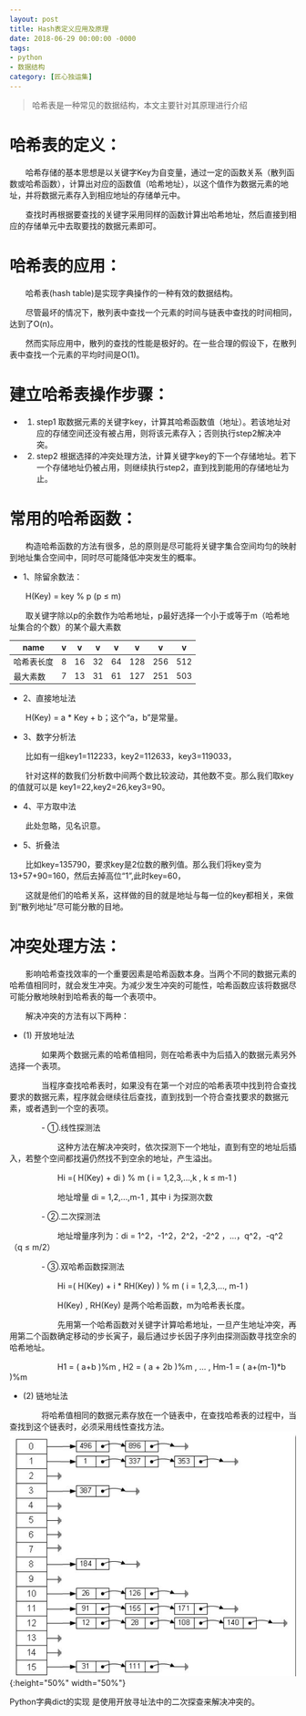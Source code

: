 ```yaml
---
layout: post
title: Hash表定义应用及原理
date: 2018-06-29 00:00:00 -0000
tags: 
- python
- 数据结构
category: [匠心独运集]
---
```


> 哈希表是一种常见的数据结构，本文主要针对其原理进行介绍

# 哈希表的定义：

　　哈希存储的基本思想是以关键字Key为自变量，通过一定的函数关系（散列函数或哈希函数），计算出对应的函数值（哈希地址），以这个值作为数据元素的地址，并将数据元素存入到相应地址的存储单元中。

　　查找时再根据要查找的关键字采用同样的函数计算出哈希地址，然后直接到相应的存储单元中去取要找的数据元素即可。

# 哈希表的应用：

　　哈希表(hash table)是实现字典操作的一种有效的数据结构。

　　尽管最坏的情况下，散列表中查找一个元素的时间与链表中查找的时间相同，达到了O(n)。

　　然而实际应用中，散列的查找的性能是极好的。在一些合理的假设下，在散列表中查找一个元素的平均时间是O(1)。

# 建立哈希表操作步骤：

- 1) step1 取数据元素的关键字key，计算其哈希函数值（地址）。若该地址对应的存储空间还没有被占用，则将该元素存入；否则执行step2解决冲突。

- 2) step2 根据选择的冲突处理方法，计算关键字key的下一个存储地址。若下一个存储地址仍被占用，则继续执行step2，直到找到能用的存储地址为止。


# 常用的哈希函数：

　　构造哈希函数的方法有很多，总的原则是尽可能将关键字集合空间均匀的映射到地址集合空间中，同时尽可能降低冲突发生的概率。

- 1、除留余数法：

　　H(Key) = key % p  (p ≤ m)

　　取关键字除以p的余数作为哈希地址，p最好选择一个小于或等于m（哈希地址集合的个数）的某个最大素数

|name|v|v|v|v|v|v|v|
|--------|--|--|--|--|--|--|--|
|哈希表长度|8|16|32|64|128|256|512|
|最大素数|7|13|31|61|127|251|503|

- 2、直接地址法

　　H(Key) = a * Key + b；这个“a，b”是常量。

- 3、数字分析法

　　比如有一组key1=112233，key2=112633，key3=119033，

　　针对这样的数我们分析数中间两个数比较波动，其他数不变。那么我们取key的值就可以是 key1=22,key2=26,key3=90。

- 4、平方取中法

　　此处忽略，见名识意。

- 5、折叠法

　　比如key=135790，要求key是2位数的散列值。那么我们将key变为13+57+90=160，然后去掉高位“1”,此时key=60，

　　这就是他们的哈希关系，这样做的目的就是地址与每一位的key都相关，来做到“散列地址”尽可能分散的目地。

# 冲突处理方法：

　　影响哈希查找效率的一个重要因素是哈希函数本身。当两个不同的数据元素的哈希值相同时，就会发生冲突。为减少发生冲突的可能性，哈希函数应该将数据尽可能分散地映射到哈希表的每一个表项中。

　　解决冲突的方法有以下两种：　

- (1) 开放地址法　　

　　　　如果两个数据元素的哈希值相同，则在哈希表中为后插入的数据元素另外选择一个表项。

　　　　当程序查找哈希表时，如果没有在第一个对应的哈希表项中找到符合查找要求的数据元素，程序就会继续往后查找，直到找到一个符合查找要求的数据元素，或者遇到一个空的表项。

　　　　- ①.线性探测法

　　　　　　这种方法在解决冲突时，依次探测下一个地址，直到有空的地址后插入，若整个空间都找遍仍然找不到空余的地址，产生溢出。

　　　　　　Hi =( H(Key) + di ) % m  ( i = 1,2,3,...,k , k ≤ m-1 )

　　　　　　地址增量 di = 1,2,...,m-1 , 其中 i 为探测次数

　　　　- ②.二次探测法

　　　　　　地址增量序列为：di = 1^2，-1^2，2^2，-2^2 ，...，q^2，-q^2  （q ≤ m/2）

　　　　- ③.双哈希函数探测法

　　　　　　Hi =( H(Key) + i * RH(Key) ) % m      ( i = 1,2,3,..., m-1 )

　　　　　　H(Key) , RH(Key) 是两个哈希函数，m为哈希表长度。

　　　　　　先用第一个哈希函数对关键字计算哈希地址，一旦产生地址冲突，再用第二个函数确定移动的步长寅子，最后通过步长因子序列由探测函数寻找空余的哈希地址。

　　　　　　H1 = ( a+b )%m , H2 = ( a + 2b )%m , ... , Hm-1 = ( a+(m-1)*b )%m
- (2) 链地址法

　　　　将哈希值相同的数据元素存放在一个链表中，在查找哈希表的过程中，当查找到这个链表时，必须采用线性查找方法。
![img](/assets/images/2018-06-29-HashingStoring/01.png){:height="50%" width="50%"}
 
Python字典dict的实现 是使用开放寻址法中的二次探查来解决冲突的。

